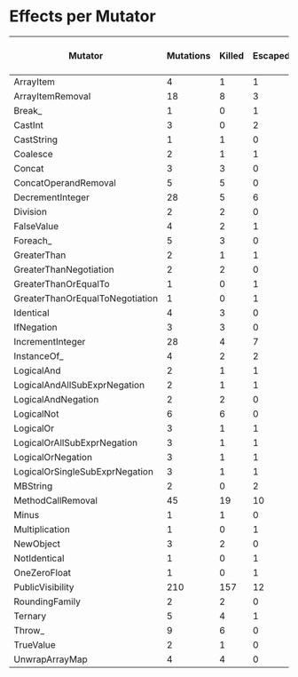 # Effects per Mutator

| Mutator                         | Mutations | Killed | Escaped | Errors | Syntax Errors | Timed Out | Skipped | Ignored | MSI (%s) | Covered MSI (%s) |
| ------------------------------- | --------- | ------ | ------- | ------ | ------------- | --------- | ------- | ------- | -------- | ---------------- |
| ArrayItem                       |         4 |      1 |       1 |      0 |             0 |         0 |       0 |       0 |    25.00 |            50.00 |
| ArrayItemRemoval                |        18 |      8 |       3 |      0 |             0 |         0 |       0 |       0 |    44.44 |            72.73 |
| Break_                          |         1 |      0 |       1 |      0 |             0 |         0 |       0 |       0 |     0.00 |             0.00 |
| CastInt                         |         3 |      0 |       2 |      0 |             0 |         0 |       0 |       0 |     0.00 |             0.00 |
| CastString                      |         1 |      1 |       0 |      0 |             0 |         0 |       0 |       0 |   100.00 |           100.00 |
| Coalesce                        |         2 |      1 |       1 |      0 |             0 |         0 |       0 |       0 |    50.00 |            50.00 |
| Concat                          |         3 |      3 |       0 |      0 |             0 |         0 |       0 |       0 |   100.00 |           100.00 |
| ConcatOperandRemoval            |         5 |      5 |       0 |      0 |             0 |         0 |       0 |       0 |   100.00 |           100.00 |
| DecrementInteger                |        28 |      5 |       6 |      0 |             0 |         0 |       0 |       0 |    17.86 |            45.45 |
| Division                        |         2 |      2 |       0 |      0 |             0 |         0 |       0 |       0 |   100.00 |           100.00 |
| FalseValue                      |         4 |      2 |       1 |      0 |             0 |         0 |       0 |       0 |    50.00 |            66.67 |
| Foreach_                        |         5 |      3 |       0 |      0 |             0 |         0 |       0 |       0 |    60.00 |           100.00 |
| GreaterThan                     |         2 |      1 |       1 |      0 |             0 |         0 |       0 |       0 |    50.00 |            50.00 |
| GreaterThanNegotiation          |         2 |      2 |       0 |      0 |             0 |         0 |       0 |       0 |   100.00 |           100.00 |
| GreaterThanOrEqualTo            |         1 |      0 |       1 |      0 |             0 |         0 |       0 |       0 |     0.00 |             0.00 |
| GreaterThanOrEqualToNegotiation |         1 |      0 |       1 |      0 |             0 |         0 |       0 |       0 |     0.00 |             0.00 |
| Identical                       |         4 |      3 |       0 |      0 |             0 |         0 |       0 |       0 |    75.00 |           100.00 |
| IfNegation                      |         3 |      3 |       0 |      0 |             0 |         0 |       0 |       0 |   100.00 |           100.00 |
| IncrementInteger                |        28 |      4 |       7 |      0 |             0 |         0 |       0 |       0 |    14.29 |            36.36 |
| InstanceOf_                     |         4 |      2 |       2 |      0 |             0 |         0 |       0 |       0 |    50.00 |            50.00 |
| LogicalAnd                      |         2 |      1 |       1 |      0 |             0 |         0 |       0 |       0 |    50.00 |            50.00 |
| LogicalAndAllSubExprNegation    |         2 |      1 |       1 |      0 |             0 |         0 |       0 |       0 |    50.00 |            50.00 |
| LogicalAndNegation              |         2 |      2 |       0 |      0 |             0 |         0 |       0 |       0 |   100.00 |           100.00 |
| LogicalNot                      |         6 |      6 |       0 |      0 |             0 |         0 |       0 |       0 |   100.00 |           100.00 |
| LogicalOr                       |         3 |      1 |       1 |      0 |             0 |         0 |       0 |       0 |    33.33 |            50.00 |
| LogicalOrAllSubExprNegation     |         3 |      1 |       1 |      0 |             0 |         0 |       0 |       0 |    33.33 |            50.00 |
| LogicalOrNegation               |         3 |      1 |       1 |      0 |             0 |         0 |       0 |       0 |    33.33 |            50.00 |
| LogicalOrSingleSubExprNegation  |         3 |      1 |       1 |      0 |             0 |         0 |       0 |       0 |    33.33 |            50.00 |
| MBString                        |         2 |      0 |       2 |      0 |             0 |         0 |       0 |       0 |     0.00 |             0.00 |
| MethodCallRemoval               |        45 |     19 |      10 |      0 |             0 |         0 |       0 |       0 |    42.22 |            65.52 |
| Minus                           |         1 |      1 |       0 |      0 |             0 |         0 |       0 |       0 |   100.00 |           100.00 |
| Multiplication                  |         1 |      0 |       1 |      0 |             0 |         0 |       0 |       0 |     0.00 |             0.00 |
| NewObject                       |         3 |      2 |       0 |      0 |             0 |         0 |       0 |       0 |    66.67 |           100.00 |
| NotIdentical                    |         1 |      0 |       1 |      0 |             0 |         0 |       0 |       0 |     0.00 |             0.00 |
| OneZeroFloat                    |         1 |      0 |       1 |      0 |             0 |         0 |       0 |       0 |     0.00 |             0.00 |
| PublicVisibility                |       210 |    157 |      12 |      0 |             0 |         0 |       0 |       0 |    74.76 |            92.90 |
| RoundingFamily                  |         2 |      2 |       0 |      0 |             0 |         0 |       0 |       0 |   100.00 |           100.00 |
| Ternary                         |         5 |      4 |       1 |      0 |             0 |         0 |       0 |       0 |    80.00 |            80.00 |
| Throw_                          |         9 |      6 |       0 |      0 |             0 |         0 |       0 |       0 |    66.67 |           100.00 |
| TrueValue                       |         2 |      1 |       0 |      0 |             0 |         0 |       0 |       0 |    50.00 |           100.00 |
| UnwrapArrayMap                  |         4 |      4 |       0 |      0 |             0 |         0 |       0 |       0 |   100.00 |           100.00 |
